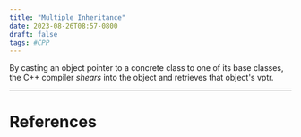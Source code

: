 ```yaml
---
title: "Multiple Inheritance"
date: 2023-08-26T08:57-0800
draft: false
tags: #CPP
---
```


By casting an object pointer to a concrete class to one of its base classes, the C++ compiler _shears_ into the object and retrieves that object's vptr.

---
# References

